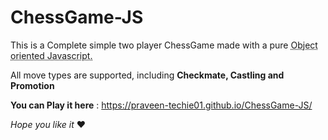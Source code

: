 # ChessGame-JS
 This is a Complete simple two player ChessGame made with a pure <abbr title="Pure JavaScript">Object oriented Javascript.</abbr>

All move types are supported, including **Checkmate, Castling and Promotion**
 
 **You can Play it here** : https://praveen-techie01.github.io/ChessGame-JS/
 
_Hope you like it_ ❤️
